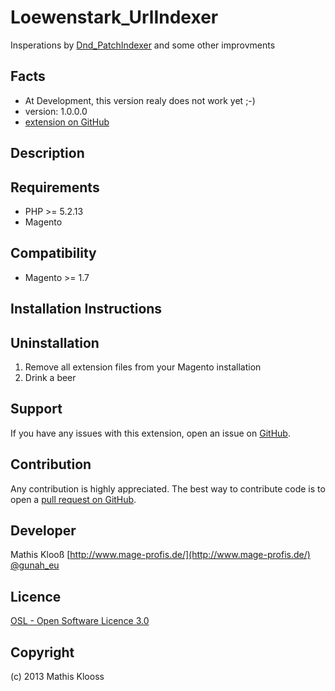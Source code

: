 Loewenstark_UrlIndexer
=====================
Insperations by [Dnd_PatchIndexer](http://www.dnd.fr/2012/09/magento-patch-how-to-optimize-re-index-processing-time-for-url-rewrite/) and some other improvments

Facts
-----
- At Development, this version realy does not work yet ;-)
- version: 1.0.0.0
- [extension on GitHub](https://github.com/mklooss/Loewenstark_UrlIndexer)

Description
-----------

Requirements
------------
- PHP >= 5.2.13
- Magento

Compatibility
-------------
- Magento >= 1.7

Installation Instructions
-------------------------

Uninstallation
--------------
1. Remove all extension files from your Magento installation
2. Drink a beer

Support
-------
If you have any issues with this extension, open an issue on [GitHub](https://github.com/mklooss/Loewenstark_UrlIndexer/issues).

Contribution
------------
Any contribution is highly appreciated. The best way to contribute code is to open a [pull request on GitHub](https://help.github.com/articles/using-pull-requests).

Developer
---------
Mathis Klooß
[http://www.mage-profis.de/](http://www.mage-profis.de/)
[@gunah_eu](https://twitter.com/gunah_eu)

Licence
-------
[OSL - Open Software Licence 3.0](http://opensource.org/licenses/osl-3.0.php)

Copyright
---------
(c) 2013 Mathis Klooss
